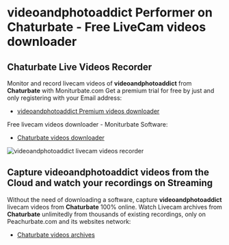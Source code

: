 # videoandphotoaddict Performer on Chaturbate - Free LiveCam videos downloader

## Chaturbate Live Videos Recorder

Monitor and record livecam videos of **videoandphotoaddict** from **Chaturbate** with Moniturbate.com
Get a premium trial for free by just and only registering with your Email address:
* [videoandphotoaddict Premium videos downloader](https://moniturbate.com/request-demo-licence-key.html)

Free livecam videos downloader - Moniturbate Software:
* [Chaturbate videos downloader](https://moniturbate.com/moniturbate-download-software.html)

![videoandphotoaddict livecam videos recorder](https://peachurnet.com/templates/moniturbate-software.png)


## Capture videoandphotoaddict videos from the Cloud and watch your recordings on Streaming

Without the need of downloading a software, capture **videoandphotoaddict** livecam videos from **Chaturbate** 100% online.
Watch Livecam archives from **Chaturbate** unlimitedly from thousands of existing recordings, only on Peachurbate.com and its websites network:
* [Chaturbate videos archives](https://peachurnet.com/)